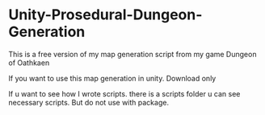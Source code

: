 # Unity-Prosedural-Dungeon-Generation
This is a free version of my map generation script from my game Dungeon of Oathkaen

If you want to use this map generation in unity. Download only

If u want to see how I wrote scripts. there is a scripts folder u can see necessary scripts. But do not use with package.

